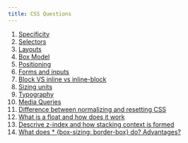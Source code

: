 ```yaml
---
title: CSS Questions
---
```


1. [Specificity](css/specificity.model)
2. [Selectors](css/selectors.md)
3. [Layouts]()
4. [Box Model](css/box-model.md)
5. [Positioning]()
6. [Forms and inputs](css/forms-and-inputs.md)
7. [Block VS inline vs inline-block](css/block-inline-inlineBlock.md)
8. [Sizing units](css/sizing-units.md)
9. [Typography]()
10. [Media Queries]()
11. [Difference between normalizing and resetting CSS](css/resetting.md)
12. [What is a float and how does it work](css/floats.md)
13. [Descrive z-index and how stacking context is formed](css/z-index.md)
14. [What does \* {box-sizing: border-box} do? Advantages?](css/border-box.md)

